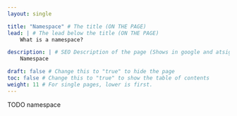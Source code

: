 ```yaml
---
layout: single

title: "Namespace" # The title (ON THE PAGE)
lead: | # The lead below the title (ON THE PAGE)
    What is a namespace?

description: | # SEO Description of the page (Shows in google and atsign.dev search)
    Namespace

draft: false # Change this to "true" to hide the page
toc: false # Change this to "true" to show the table of contents
weight: 11 # For single pages, lower is first.
---
```


TODO namespace
